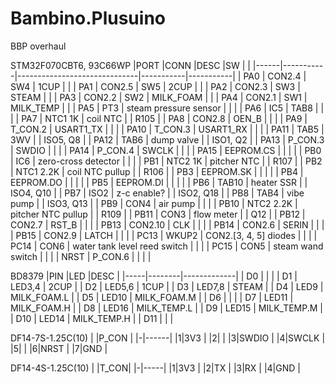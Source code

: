 # Bambino.Plusuino
BBP overhaul

STM32F070CBT6, 93C66WP
|PORT  |CONN       |DESC                          |SW         |           |
|------|-----------|------------------------------|-----------|-----------|
| PA0  | CON2.4    | SW4                          | 1CUP      |           |
| PA1  | CON2.5    | SW5                          | 2CUP      |           |
| PA2  | CON2.3    | SW3                          | STEAM     |           |
| PA3  | CON2.2    | SW2                          | MILK_FOAM |           |
| PA4  | CON2.1    | SW1                          | MILK_TEMP |           |
| PA5  | PT3       | steam pressure sensor        |           |           |
| PA6  | IC5       | TAB8                         |           |           |
| PA7  | NTC1 1K   | coil NTC                     |           | R105      |
| PA8  | CON2.8    | OEN_B                        |           |           |
| PA9  | T_CON.2   | USART1_TX                    |           |           |
| PA10 | T_CON.3   | USART1_RX                    |           |           |
| PA11 | TAB5      | 3WV                          |           | ISO5, Q8  |
| PA12 | TAB6      | dump valve                   |           | ISO1, Q2  |
| PA13 | P_CON.3   | SWDIO                        |           |           |
| PA14 | P_CON.4   | SWCLK                        |           |           |
| PA15 | EEPROM.CS |                              |           |           |
| PB0  | IC6       | zero-cross detector          |           |           |
| PB1  | NTC2 1K   | pitcher NTC                  |           | R107      |
| PB2  | NTC1 2.2K | coil NTC pullup              |           | R106      |
| PB3  | EEPROM.SK |                              |           |           |
| PB4  | EEPROM.DO |                              |           |           |
| PB5  | EEPROM.DI |                              |           |           |
| PB6  | TAB10     | heater SSR                   |           | ISO4, Q10 |
| PB7  | ISO2      | z-c enable?                  |           | ISO2, Q18 |
| PB8  | TAB4      | vibe pump                    |           | ISO3, Q13 |
| PB9  | CON4      | air pump                     |           |           |
| PB10 | NTC2 2.2K | pitcher NTC pullup           |           | R109      |
| PB11 | CON3      | flow meter                   |           | Q12       |
| PB12 | CON2.7    | RST_B                        |           |           |
| PB13 | CON2.10   | CLK                          |           |           |
| PB14 | CON2.6    | SERIN                        |           |           |
| PB15 | CON2.9    | LATCH                        |           |           |
| PC13 | WKUP2     | CON2.[3, 4, 5] diodes        |           |           |
| PC14 | CON6      | water tank level reed switch |           |           |
| PC15 | CON5      | steam wand switch            |           |           |
| NRST | P_CON.6   |                              |           |           |

BD8379
|PIN  |LED     |DESC         |
|-----|--------|-------------|
| D0  |        |             |
| D1  | LED3,4 | 2CUP        |
| D2  | LED5,6 | 1CUP        |
| D3  | LED7,8 | STEAM       |
| D4  | LED9   | MILK_FOAM.L |
| D5  | LED10  | MILK_FOAM.M |
| D6  |        |             |
| D7  | LED11  | MILK_FOAM.H |
| D8  | LED16  | MILK_TEMP.L |
| D9  | LED15  | MILK_TEMP.M |
| D10 | LED14  | MILK_TEMP.H |
| D11 |        |             |


DF14-7S-1.25C(10)
| |P_CON |
|-|------|
|1|3V3   |
|2|      |
|3|SWDIO |
|4|SWCLK |
|5|      |
|6|NRST  |
|7|GND   |

DF14-4S-1.25C(10)
| |T_CON|
|-|-----|
|1|3V3  |
|2|TX   |
|3|RX   |
|4|GND  |
